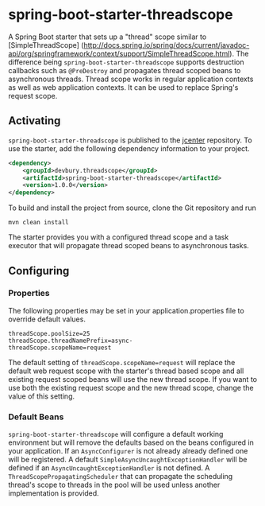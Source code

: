 # spring-boot-starter-threadscope
A Spring Boot starter that sets up a "thread" scope similar to [SimpleThreadScope]
(http://docs.spring.io/spring/docs/current/javadoc-api/org/springframework/context/support/SimpleThreadScope.html).
The difference being `spring-boot-starter-threadscope` supports destruction callbacks such as `@PreDestroy` and
propagates thread scoped beans to asynchronous threads.  Thread scope works in regular application contexts as
well as web application contexts.  It can be used to replace Spring's request scope.

## Activating

`spring-boot-starter-threadscope` is published to the [jcenter](https://bintray.com/bintray/jcenter) repository. To
use the starter, add the following dependency information to your project.

```xml
<dependency>
    <groupId>devbury.threadscope</groupId>
    <artifactId>spring-boot-starter-threadscope</artifactId>
    <version>1.0.0</version>
</dependency>
```

To build and install the project from source, clone the Git repository and run

`mvn clean install`

The starter provides you with a configured thread scope and a task executor that will propagate thread scoped beans
to asynchronous tasks.

## Configuring
### Properties

The following properties may be set in your application.properties file to override default values.
```properties
threadScope.poolSize=25
threadScope.threadNamePrefix=async-
threadScope.scopeName=request
```

The default setting of `threadScope.scopeName=request` will replace the default web request scope with the starter's
thread based scope and all existing request scoped beans will use the new thread scope.  If you want to use both the
existing request scope and the new thread scope, change the value of this setting.

### Default Beans

`spring-boot-starter-threadscope` will configure a default working environment but will remove the defaults based on
the beans configured in your application.  If an `AsyncConfigurer` is not already already defined one will be
registered.  A default `SimpleAsyncUncaughtExceptionHandler` will be defined if an `AsyncUncaughtExceptionHandler` is
not defined.  A `ThreadScopePropagatingScheduler` that can propagate the scheduling thread's scope to threads in the
pool will be used unless another implementation is provided.
